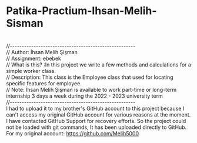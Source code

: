 # Patika-Practium-Ihsan-Melih-Sisman

<br>//-----------------------------------------------------
<br>// Author: İhsan Melih Şişman
<br>// Assignment: ebebek
<br>// What is this? :In this project we write a few methods and calculations for a simple worker class.
<br>// Description: This class is the Employee class that used for locating specific features for employee.
<br>// Note: İhsan Melih Şişman is available to work part-time or long-term internship 3 days a week during the 2022 - 2023 university term
<br>//-----------------------------------------------------
<br>I had to upload it to my brother's GitHub account to this project because I can't access my original GitHub account for various reasons at the moment. I have contacted GitHub Support for recovery efforts. So the project could not be loaded with git commands, It has been uploaded directly to GitHub. For my original account: https://github.com/Melih5000



